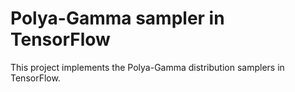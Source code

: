 # Polya-Gamma sampler in TensorFlow

This project implements the Polya-Gamma distribution samplers in TensorFlow.